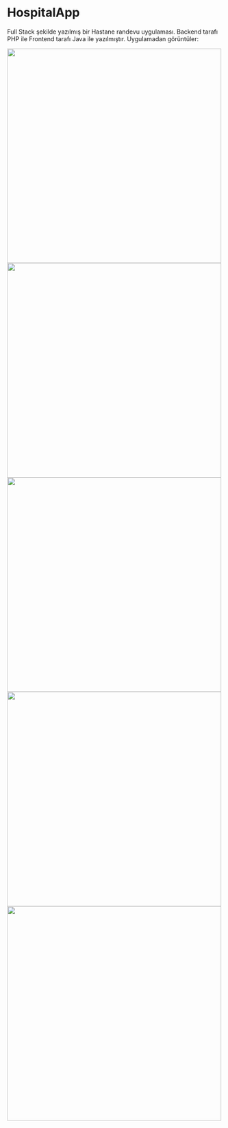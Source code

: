 # HospitalApp
Full Stack şekilde yazılmış bir Hastane randevu uygulaması. Backend tarafı PHP ile Frontend tarafı Java ile yazılmıştır. Uygulamadan görüntüler:

<img src="https://github.com/mertakkara/NePisirsem/blob/master/Screenshot_1611508615.png" width="500" height="500">
<img src="https://github.com/mertakkara/NePisirsem/blob/master/Screenshot_1611508623.png" width="500" height="500">
<img src="https://github.com/mertakkara/NePisirsem/blob/master/Screenshot_1611508649.png" width="500" height="500">
<img src="https://github.com/mertakkara/NePisirsem/blob/master/Screenshot_1611508855.png" width="500" height="500">
<img src="https://github.com/mertakkara/NePisirsem/blob/master/Screenshot_1611509001.png" width="500" height="500">







